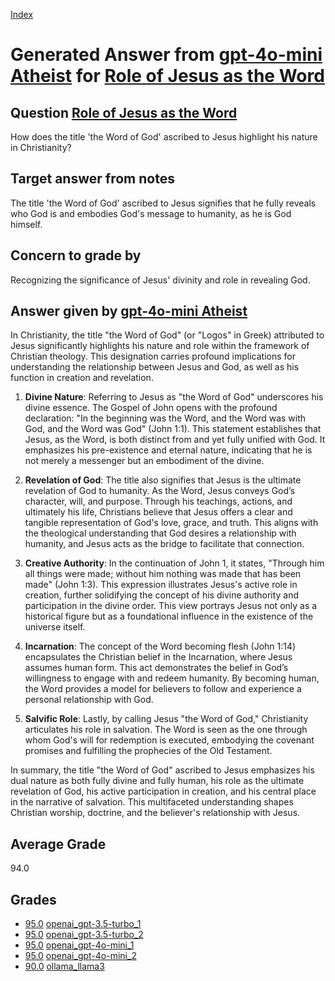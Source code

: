 
[Index](../../../index.md)
# Generated Answer from [gpt-4o-mini Atheist](../../answering_models/gpt-4o-mini_Atheist.md) for [Role of Jesus as the Word](../../questions/Role_of_Jesus_as_the_Word.md)

## Question [Role of Jesus as the Word](../../questions/Role_of_Jesus_as_the_Word.md)
How does the title 'the Word of God' ascribed to Jesus highlight his nature in Christianity?

## Target answer from notes
The title 'the Word of God' ascribed to Jesus signifies that he fully reveals who God is and embodies God's message to humanity, as he is God himself.

## Concern to grade by
Recognizing the significance of Jesus' divinity and role in revealing God.

## Answer given by [gpt-4o-mini Atheist](../../answering_models/gpt-4o-mini_Atheist.md)
In Christianity, the title "the Word of God" (or "Logos" in Greek) attributed to Jesus significantly highlights his nature and role within the framework of Christian theology. This designation carries profound implications for understanding the relationship between Jesus and God, as well as his function in creation and revelation.

1. **Divine Nature**: Referring to Jesus as "the Word of God" underscores his divine essence. The Gospel of John opens with the profound declaration: "In the beginning was the Word, and the Word was with God, and the Word was God" (John 1:1). This statement establishes that Jesus, as the Word, is both distinct from and yet fully unified with God. It emphasizes his pre-existence and eternal nature, indicating that he is not merely a messenger but an embodiment of the divine.

2. **Revelation of God**: The title also signifies that Jesus is the ultimate revelation of God to humanity. As the Word, Jesus conveys God’s character, will, and purpose. Through his teachings, actions, and ultimately his life, Christians believe that Jesus offers a clear and tangible representation of God's love, grace, and truth. This aligns with the theological understanding that God desires a relationship with humanity, and Jesus acts as the bridge to facilitate that connection.

3. **Creative Authority**: In the continuation of John 1, it states, "Through him all things were made; without him nothing was made that has been made" (John 1:3). This expression illustrates Jesus's active role in creation, further solidifying the concept of his divine authority and participation in the divine order. This view portrays Jesus not only as a historical figure but as a foundational influence in the existence of the universe itself.

4. **Incarnation**: The concept of the Word becoming flesh (John 1:14) encapsulates the Christian belief in the Incarnation, where Jesus assumes human form. This act demonstrates the belief in God’s willingness to engage with and redeem humanity. By becoming human, the Word provides a model for believers to follow and experience a personal relationship with God.

5. **Salvific Role**: Lastly, by calling Jesus "the Word of God," Christianity articulates his role in salvation. The Word is seen as the one through whom God's will for redemption is executed, embodying the covenant promises and fulfilling the prophecies of the Old Testament.

In summary, the title "the Word of God" ascribed to Jesus emphasizes his dual nature as both fully divine and fully human, his role as the ultimate revelation of God, his active participation in creation, and his central place in the narrative of salvation. This multifaceted understanding shapes Christian worship, doctrine, and the believer's relationship with Jesus.

## Average Grade
94.0

## Grades
 * [95.0](./Role_of_Jesus_as_the_Word_grades/openai_gpt-3.5-turbo_1.md) [openai_gpt-3.5-turbo_1](../../grading_models/openai_gpt-3.5-turbo_1.md)
 * [95.0](./Role_of_Jesus_as_the_Word_grades/openai_gpt-3.5-turbo_2.md) [openai_gpt-3.5-turbo_2](../../grading_models/openai_gpt-3.5-turbo_2.md)
 * [95.0](./Role_of_Jesus_as_the_Word_grades/openai_gpt-4o-mini_1.md) [openai_gpt-4o-mini_1](../../grading_models/openai_gpt-4o-mini_1.md)
 * [95.0](./Role_of_Jesus_as_the_Word_grades/openai_gpt-4o-mini_2.md) [openai_gpt-4o-mini_2](../../grading_models/openai_gpt-4o-mini_2.md)
 * [90.0](./Role_of_Jesus_as_the_Word_grades/ollama_llama3.md) [ollama_llama3](../../grading_models/ollama_llama3.md)
